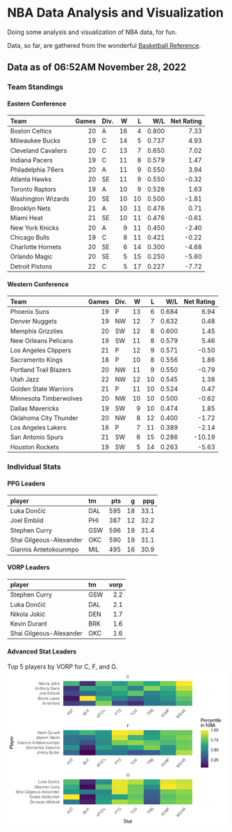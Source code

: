 # NBA Data Analysis and Visualization

Doing some analysis and visualization of NBA data, for fun.

Data, so far, are gathered from the wonderful [Basketball
Reference](https://www.basketball-reference.com/).

## Data as of 06:52AM November 28, 2022

### Team Standings

#### Eastern Conference

| Team                | Games | Div. |   W |   L |   W/L | Net Rating |
|:--------------------|------:|:-----|----:|----:|------:|-----------:|
| Boston Celtics      |    20 | A    |  16 |   4 | 0.800 |       7.33 |
| Milwaukee Bucks     |    19 | C    |  14 |   5 | 0.737 |       4.93 |
| Cleveland Cavaliers |    20 | C    |  13 |   7 | 0.650 |       7.02 |
| Indiana Pacers      |    19 | C    |  11 |   8 | 0.579 |       1.47 |
| Philadelphia 76ers  |    20 | A    |  11 |   9 | 0.550 |       3.94 |
| Atlanta Hawks       |    20 | SE   |  11 |   9 | 0.550 |      -0.32 |
| Toronto Raptors     |    19 | A    |  10 |   9 | 0.526 |       1.63 |
| Washington Wizards  |    20 | SE   |  10 |  10 | 0.500 |      -1.81 |
| Brooklyn Nets       |    21 | A    |  10 |  11 | 0.476 |       0.71 |
| Miami Heat          |    21 | SE   |  10 |  11 | 0.476 |      -0.61 |
| New York Knicks     |    20 | A    |   9 |  11 | 0.450 |      -2.40 |
| Chicago Bulls       |    19 | C    |   8 |  11 | 0.421 |      -0.22 |
| Charlotte Hornets   |    20 | SE   |   6 |  14 | 0.300 |      -4.68 |
| Orlando Magic       |    20 | SE   |   5 |  15 | 0.250 |      -5.60 |
| Detroit Pistons     |    22 | C    |   5 |  17 | 0.227 |      -7.72 |

#### Western Conference

| Team                   | Games | Div. |   W |   L |   W/L | Net Rating |
|:-----------------------|------:|:-----|----:|----:|------:|-----------:|
| Phoenix Suns           |    19 | P    |  13 |   6 | 0.684 |       6.94 |
| Denver Nuggets         |    19 | NW   |  12 |   7 | 0.632 |       0.48 |
| Memphis Grizzlies      |    20 | SW   |  12 |   8 | 0.600 |       1.45 |
| New Orleans Pelicans   |    19 | SW   |  11 |   8 | 0.579 |       5.46 |
| Los Angeles Clippers   |    21 | P    |  12 |   9 | 0.571 |      -0.50 |
| Sacramento Kings       |    18 | P    |  10 |   8 | 0.556 |       1.86 |
| Portland Trail Blazers |    20 | NW   |  11 |   9 | 0.550 |      -0.79 |
| Utah Jazz              |    22 | NW   |  12 |  10 | 0.545 |       1.38 |
| Golden State Warriors  |    21 | P    |  11 |  10 | 0.524 |       0.47 |
| Minnesota Timberwolves |    20 | NW   |  10 |  10 | 0.500 |      -0.62 |
| Dallas Mavericks       |    19 | SW   |   9 |  10 | 0.474 |       1.85 |
| Oklahoma City Thunder  |    20 | NW   |   8 |  12 | 0.400 |      -1.72 |
| Los Angeles Lakers     |    18 | P    |   7 |  11 | 0.389 |      -2.14 |
| San Antonio Spurs      |    21 | SW   |   6 |  15 | 0.286 |     -10.19 |
| Houston Rockets        |    19 | SW   |   5 |  14 | 0.263 |      -5.63 |

### Individual Stats

#### PPG Leaders

| player                  | tm  | pts |   g |  ppg |
|:------------------------|:----|----:|----:|-----:|
| Luka Dončić             | DAL | 595 |  18 | 33.1 |
| Joel Embiid             | PHI | 387 |  12 | 32.2 |
| Stephen Curry           | GSW | 596 |  19 | 31.4 |
| Shai Gilgeous-Alexander | OKC | 590 |  19 | 31.1 |
| Giannis Antetokounmpo   | MIL | 495 |  16 | 30.9 |

#### VORP Leaders

| player                  | tm  | vorp |
|:------------------------|:----|-----:|
| Stephen Curry           | GSW |  2.2 |
| Luka Dončić             | DAL |  2.1 |
| Nikola Jokić            | DEN |  1.7 |
| Kevin Durant            | BRK |  1.6 |
| Shai Gilgeous-Alexander | OKC |  1.6 |

#### Advanced Stat Leaders

Top 5 players by VORP for C, F, and G.
![](README_files/figure-gfm/README-unnamed-chunk-7-1.png)<!-- -->
